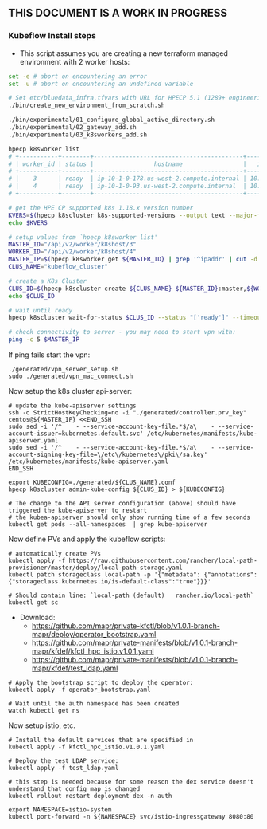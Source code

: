 THIS DOCUMENT IS A WORK IN PROGRESS
-----

### Kubeflow Install steps

- This script assumes you are creating a new terraform managed environment with 2 worker hosts:

```bash
set -e # abort on encountering an error
set -u # abort on encountering an undefined variable

# Set etc/bluedata_infra.tfvars with URL for HPECP 5.1 (1289+ engineering build)
./bin/create_new_environment_from_scratch.sh

./bin/experimental/01_configure_global_active_directory.sh
./bin/experimental/02_gateway_add.sh
./bin/experimental/03_k8sworkers_add.sh

hpecp k8sworker list
# +-----------+--------+------------------------------------------+------------+---------------------------+
# | worker_id | status |                 hostname                 |   ipaddr   |           href            |
# +-----------+--------+------------------------------------------+------------+---------------------------+
# |    3      | ready  | ip-10-1-0-178.us-west-2.compute.internal | 10.1.0.178 | /api/v2/worker/k8shost/3  |
# |    4      | ready  | ip-10-1-0-93.us-west-2.compute.internal  | 10.1.0.93  | /api/v2/worker/k8shost/4  |
# +-----------+--------+------------------------------------------+------------+---------------------------+

# get the HPE CP supported k8s 1.18.x version number
KVERS=$(hpecp k8scluster k8s-supported-versions --output text --major-filter 1 --minor-filter 18)
echo $KVERS

# setup values from `hpecp k8sworker list'
MASTER_ID="/api/v2/worker/k8shost/3"
WORKER_ID="/api/v2/worker/k8shost/4"
MASTER_IP=$(hpecp k8sworker get ${MASTER_ID} | grep '^ipaddr' | cut -d " " -f 2)
CLUS_NAME="kubeflow_cluster"

# create a K8s Cluster
CLUS_ID=$(hpecp k8scluster create ${CLUS_NAME} ${MASTER_ID}:master,${WORKER_ID}:worker --k8s-version $KVERS)
echo $CLUS_ID

# wait until ready
hpecp k8scluster wait-for-status $CLUS_ID --status "['ready']" --timeout-secs 1200

# check connectivity to server - you may need to start vpn with:
ping -c 5 $MASTER_IP
```
If ping fails start the vpn:

```
./generated/vpn_server_setup.sh
sudo ./generated/vpn_mac_connect.sh
```

Now setup the k8s cluster api-server:

```
# update the kube-apiserver settings
ssh -o StrictHostKeyChecking=no -i "./generated/controller.prv_key" centos@${MASTER_IP} <<END_SSH
sudo sed -i '/^    - --service-account-key-file.*$/a\    - --service-account-issuer=kubernetes.default.svc' /etc/kubernetes/manifests/kube-apiserver.yaml
sudo sed -i '/^    - --service-account-key-file.*$/a\    - --service-account-signing-key-file=\/etc\/kubernetes\/pki\/sa.key' /etc/kubernetes/manifests/kube-apiserver.yaml
END_SSH

export KUBECONFIG=./generated/${CLUS_NAME}.conf
hpecp k8scluster admin-kube-config ${CLUS_ID} > ${KUBECONFIG}

# The change to the API server configuration (above) should have triggered the kube-apiserver to restart
# the kubea-apiserver should only show running time of a few seconds
kubectl get pods --all-namespaces  | grep kube-apiserver
```

Now define PVs and apply the kubeflow scripts:

```
# automatically create PVs
kubectl apply -f https://raw.githubusercontent.com/rancher/local-path-provisioner/master/deploy/local-path-storage.yaml
kubectl patch storageclass local-path -p '{"metadata": {"annotations":{"storageclass.kubernetes.io/is-default-class":"true"}}}'

# Should contain line: `local-path (default)   rancher.io/local-path` 
kubectl get sc
```

- Download:
   - https://github.com/mapr/private-kfctl/blob/v1.0.1-branch-mapr/deploy/operator_bootstrap.yaml 
   - https://github.com/mapr/private-manifests/blob/v1.0.1-branch-mapr/kfdef/kfctl_hpc_istio.v1.0.1.yaml
   - https://github.com/mapr/private-manifests/blob/v1.0.1-branch-mapr/kfdef/test_ldap.yaml

```
# Apply the bootstrap script to deploy the operator: 
kubectl apply -f operator_bootstrap.yaml

# Wait until the auth namespace has been created
watch kubectl get ns
```
Now setup istio, etc.

```
# Install the default services that are specified in 
kubectl apply -f kfctl_hpc_istio.v1.0.1.yaml

# Deploy the test LDAP service: 
kubectl apply -f test_ldap.yaml

# this step is needed because for some reason the dex service doesn't understand that config map is changed
kubectl rollout restart deployment dex -n auth

export NAMESPACE=istio-system
kubectl port-forward -n ${NAMESPACE} svc/istio-ingressgateway 8080:80
```
 
